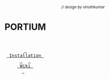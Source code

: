 ###### *<div align="right"><sub>// design by vinothkumar</sub></div>*
<div align = center>
  
  <h1>PORTIUM</h1>
  
</div>

<div align="center">

<br>

  <a href="#installation"><kbd> <br> Installation <br> </kbd></a>&ensp;&ensp;
  <a href="https://github.com/vnothkumar/portium/wiki"><kbd> <br> Wiki <br> </kbd></a>&ensp;&ensp;

</div><br><br>
